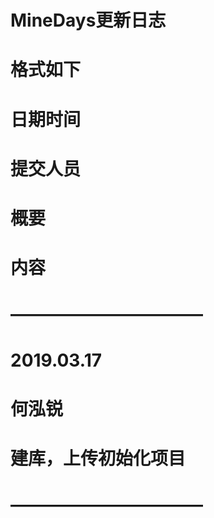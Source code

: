 ﻿# MineDays更新日志

# 格式如下
# 日期时间
# 提交人员
# 概要
# 内容

# ———————————
# 2019.03.17
# 何泓锐
# 建库，上传初始化项目
# ———————————